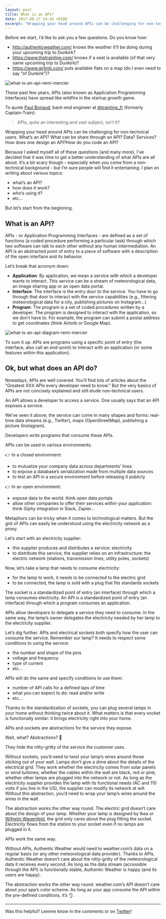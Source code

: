 ```yaml
---
layout: post
title: What is an API?
date: 2017-08-27 14:34 +0100
excerpt: "Wrapping your head around APIs can be challenging for non-technical users. What’s an API? What can be share through an API? Data? Services? How does one design an API?How do you code an API?"
---
```


Before we start, I’d like to ask you a few questions. Do you know how:

- http://authenticweather.com/ knows the weather it’ll be doing during your upcoming trip to Dunkirk?
- https://www.thetrainline.com/ knows if a seat is available (of that very same upcoming trip to Dunkirk)?
- https://www.airbnb.com/ puts available flats on a map (do I even need to say “of Dunkirk”)?

![what-is-an-api-remi-mercier](/content/images/2017/09/what-is-an-api-remi-mercier.gif)

These past few years, APIs (also known as Application Programming Interfaces) have spread like wildfire in the startup growth game.

To quote [Paul Bonaud](https://twitter.com/paulrb_r), back-end engineer at [@trainline_fr](https://twitter.com/trainline_fr) (formerly Captain-Train):

> APIs, quite an interesting and vast subject, isn’t it?

Wrapping your head around APIs can be challenging for non-technical users. What’s an API? What can be share through an API? Data? Services? How does one design an API?How do you code an API?

Because I asked myself all of these questions (and many more), I’ve decided that it was time to get a better understanding of what APIs are all about. It’s a bit scary though - especially when you come from a non-technical background - but I’m sure people will find it entertaining. I plan on writing about various topics:

- what’s an API?
- how does it work?
- who’s using it?
- etc…

But let’s start from the beginning.

## What is an API?

APIs - or Application Programming Interfaces - are defined as a set of functions (a coded procedure performing a particular task) through which two software can talk to each other without any human intermediation. An API is an abstracted point of entry to a piece of software with a description of the open interface and its behavior.

Let’s break that acronym down:

- **Application**: By application, we mean a service with which a developer wants to interact. This service can be a stream of meteorological data, an image sharing app or an open data portal.
- **Interface**: The interface is the entry door to the service. You have to go through that door to interact with the service capabilities (e.g., filtering meteorological data for a city, publishing pictures on Instagram…)
- **Program**: The program is a set of coded procedures written by a developer. The program is designed to interact with the application, so we don’t have to. For example, the program can submit a postal address to get coordinates (think Airbnb or Google Map).

![what-is-an-api-diagram-remi-mercier](/content/images/2017/09/what-is-an-api-diagram-remi-mercier.png)

To sum it up: APIs are programs using a specific point of entry (the interface, also call an end-point) to interact with an application (or some features within this application).

## Ok, but what does an API do?

Nowadays, APIs are well covered. You’ll find lots of articles about the “Greatest XXX APIs every developer need to know.” But the very basics of APIs are not concisely explained and still elude non-technical users.

An API allows a developer to access a service. One usually says that an API exposes a service.

We’ve seen it above; the service can come in many shapes and forms: real-time data streams (e.g., Twitter), maps (OpenStreetMap), publishing a picture (Instagram).

Developers write programs that consume these APIs.

APIs can be used in various environments.

👉 In a closed environment:

- to mutualize your company data across departments’ lines
- to expose a database’s serialization made from multiple data sources
- to test an API in a secure environment before releasing it publicly

👉 In an open environment:

- expose data to the world: think open data portals
- allow other companies to offer their services within your application: think Giphy integration in Slack, Zapier…

Metaphors can be tricky when it comes to technological matters. But the gist of APIs can easily be understood using the electricity network as a proxy.

Let’s start with an electricity supplier:

- this supplier produces and distributes a service: electricity
- to distribute this service, the supplier relies on an infrastructure: the electric network (stations, transmission lines, utility poles, sockets)

Now, let’s take a lamp that needs to consume electricity:

- for the lamp to work, it needs to be connected to the electric grid
- to be connected, the lamp is sold with a plug that fits standards sockets

The socket is a standardized point of entry (an interface) through which a lamp consumes electricity. An API is a standardized point of entry (an interface) through which a program consumes an application.

APIs allow developers to delegate a service they need to consume. In the same way, the lamp’s owner delegates the electricity needed by her lamp to the electricity supplier.

Let’s dig further. APIs and electrical sockets both specify how the user can consume the service. Remember our lamp? It needs to respect some conditions to using the service:

- the number and shape of the pins
- voltage and frequency
- type of current
- etc…

APIs will do the same and specify conditions to use them:

- number of API calls for a defined laps of time
- what you can expect to do: read and/or write
- etc…

Thanks to the standardization of sockets, you can plug several lamps in your home without thinking twice about it. What matters is that every socket is functionally similar: it brings electricity right into your home.

APIs and sockets are abstractions for the service they expose.

Wait, what? Abstractions? 🤔

They hide the nitty-gritty of the service the customer uses.

Without sockets, you’d need to twist your lamp’s wires around those sticking out of your wall. Lamps don’t give a dime about the details of the electrical grid. They work whether the electricity comes from solar panels or wind turbines; whether the cables within the wall are black, red or pink; whether other lamps are plugged into the network or not. As long as the electricity supplier provides the lamp with its functional needs (AC and 110 volts if you live in the US), the supplier can modify its network at will. Without this abstraction, you’d need to wrap your lamp’s wires around the wires in the wall.

The abstraction works the other way round. The electric grid doesn’t care about the design of your lamp. Whether your lamp is designed by Ikea or [Wilhelm Wagenfeld](http://www.tecnolumen.com/12/Wilhelm-Wagenfeld-Table-lamp.htm), the grid only cares about the plug fitting the socket. Electricity flows from the station to your socket even if no lamps are plugged in it.

APIs work the same way.

Without APIs, Authentic Weather would need to weather.com’s data on a regular basis (or any other meteorological data provider). Thanks to APIs, Authentic Weather doesn’t care about the nitty-gritty of the meteorological data it receives every second. As long as the data stream (accessible through the API) is functionally stable, Authentic Weather is happy (and its users are happy).

The abstraction works the other way round. weather.com’s API doesn’t care about your app’s color scheme. As long as your app consume the API within the pre-defined conditions, it’s 👌.


----------

Was this helpful? Lemme know in the comments or on [Twitter](https://twitter.com/mercier_remi)!
